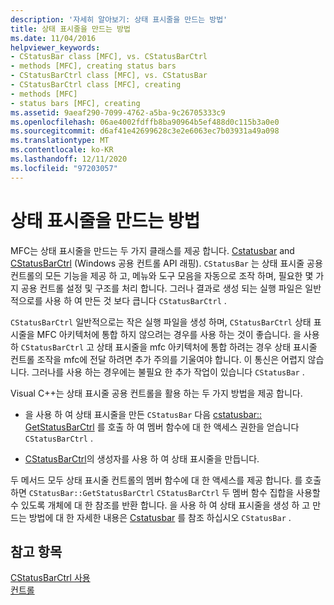 ```yaml
---
description: '자세히 알아보기: 상태 표시줄을 만드는 방법'
title: 상태 표시줄을 만드는 방법
ms.date: 11/04/2016
helpviewer_keywords:
- CStatusBar class [MFC], vs. CStatusBarCtrl
- methods [MFC], creating status bars
- CStatusBarCtrl class [MFC], vs. CStatusBar
- CStatusBarCtrl class [MFC], creating
- methods [MFC]
- status bars [MFC], creating
ms.assetid: 9aeaf290-7099-4762-a5ba-9c26705333c9
ms.openlocfilehash: 06ae4002fdffb8ba90964b5ef488d0c115b3a0e0
ms.sourcegitcommit: d6af41e42699628c3e2e6063ec7b03931a49a098
ms.translationtype: MT
ms.contentlocale: ko-KR
ms.lasthandoff: 12/11/2020
ms.locfileid: "97203057"
---
```

# <a name="methods-of-creating-a-status-bar"></a>상태 표시줄을 만드는 방법

MFC는 상태 표시줄을 만드는 두 가지 클래스를 제공 합니다. [Cstatusbar](reference/cstatusbar-class.md) and [CStatusBarCtrl](reference/cstatusbarctrl-class.md) (Windows 공용 컨트롤 API 래핑). `CStatusBar` 는 상태 표시줄 공용 컨트롤의 모든 기능을 제공 하 고, 메뉴와 도구 모음을 자동으로 조작 하며, 필요한 몇 가지 공용 컨트롤 설정 및 구조를 처리 합니다. 그러나 결과로 생성 되는 실행 파일은 일반적으로를 사용 하 여 만든 것 보다 큽니다 `CStatusBarCtrl` .

`CStatusBarCtrl` 일반적으로는 작은 실행 파일을 생성 하며, `CStatusBarCtrl` 상태 표시줄을 MFC 아키텍처에 통합 하지 않으려는 경우를 사용 하는 것이 좋습니다. 을 사용 하 `CStatusBarCtrl` 고 상태 표시줄을 mfc 아키텍처에 통합 하려는 경우 상태 표시줄 컨트롤 조작을 mfc에 전달 하려면 추가 주의를 기울여야 합니다. 이 통신은 어렵지 않습니다. 그러나를 사용 하는 경우에는 불필요 한 추가 작업이 있습니다 `CStatusBar` .

Visual C++는 상태 표시줄 공용 컨트롤을 활용 하는 두 가지 방법을 제공 합니다.

- 을 사용 하 여 상태 표시줄을 만든 `CStatusBar` 다음 [cstatusbar:: GetStatusBarCtrl](reference/cstatusbar-class.md#getstatusbarctrl) 를 호출 하 여 멤버 함수에 대 한 액세스 권한을 얻습니다 `CStatusBarCtrl` .

- [CStatusBarCtrl](reference/cstatusbarctrl-class.md)의 생성자를 사용 하 여 상태 표시줄을 만듭니다.

두 메서드 모두 상태 표시줄 컨트롤의 멤버 함수에 대 한 액세스를 제공 합니다. 를 호출 하면 `CStatusBar::GetStatusBarCtrl` `CStatusBarCtrl` 두 멤버 함수 집합을 사용할 수 있도록 개체에 대 한 참조를 반환 합니다. 을 사용 하 여 상태 표시줄을 생성 하 고 만드는 방법에 대 한 자세한 내용은 [Cstatusbar](reference/cstatusbar-class.md) 를 참조 하십시오 `CStatusBar` .

## <a name="see-also"></a>참고 항목

[CStatusBarCtrl 사용](using-cstatusbarctrl.md)<br/>
[컨트롤](controls-mfc.md)
